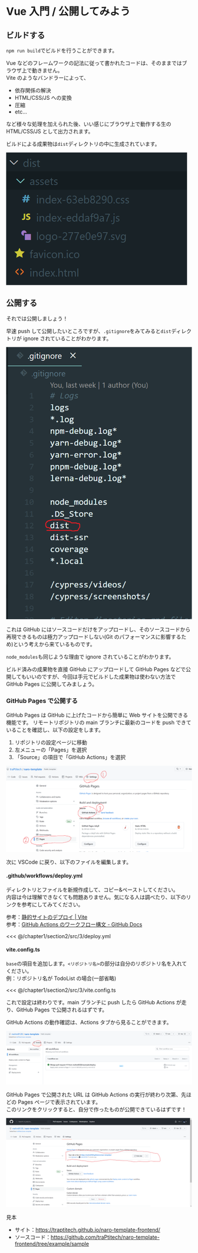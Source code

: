 # Vue 入門 / 公開してみよう

## ビルドする

`npm run build`でビルドを行うことができます。

Vue などのフレームワークの記法に従って書かれたコードは、そのままではブラウザ上で動きません。  
Vite のようなバンドラーによって、

- 依存関係の解決
- HTML/CSS/JS への変換
- 圧縮
- etc...

など様々な処理を加えられた後、いい感じにブラウザ上で動作する生の HTML/CSS/JS として出力されます。

ビルドによる成果物は`dist`ディレクトリの中に生成されています。

![](assets/3/06.png)

## 公開する

それでは公開しましょう！

早速 push して公開したいところですが、`.gitignore`をみてみると`dist`ディレクトリが ignore されていることがわかります。

![](assets/3/07.png)

これは GitHub にはソースコードだけをアップロードし、そのソースコードから再現できるものは極力アップロードしない(Git のパフォーマンスに影響するため)という考えから来ているものです。

`node_modules`も同じような理由で ignore されていることがわかります。

ビルド済みの成果物を直接 GitHub にアップロードして GitHub Pages などで公開してもいいのですが、今回は手元でビルドした成果物は使わない方法で GitHub Pages に公開してみましょう。

### GitHub Pages で公開する

GitHub Pages は GitHub に上げたコードから簡単に Web サイトを公開できる機能です。
リモートリポジトリの main ブランチに最新のコードを push できていることを確認し、以下の設定をします。

1. リポジトリの設定ページに移動
2. 左メニューの「Pages」を選択
3. 「Source」の項目で「GitHub Actions」を選択

![](assets/3/01.png)

次に VSCode に戻り、以下のファイルを編集します。

#### .github/workflows/deploy.yml

ディレクトリとファイルを新規作成して、コピー&ペーストしてください。  
内容は今は理解できなくても問題ありません。気になる人は調べたり、以下のリンクを参考にしてみてください。

参考：[静的サイトのデプロイ | Vite](https://ja.vitejs.dev/guide/static-deploy.html)  
参考：[GitHub Actions のワークフロー構文 - GitHub Docs](https://docs.github.com/ja/actions/using-workflows/workflow-syntax-for-github-actions)

<<< @/chapter1/section2/src/3/deploy.yml

#### vite.config.ts

`base`の項目を追加します。`<リポジトリ名>`の部分は自分のリポジトリ名を入れてください。  
例：リポジトリ名が TodoList の場合(一部省略)

<<< @/chapter1/section2/src/3/vite.config.ts

これで設定は終わりです。main ブランチに push したら GitHub Actions が走り、GitHub Pages で公開されるはずです。

GitHub Actions の動作確認は、Actions タブから見ることができます。

![](assets/3/04.png)

GitHub Pages で公開された URL は GitHub Actions の実行が終わり次第、先ほどの Pages ページで表示されています。  
このリンクをクリックすると、自分で作ったものが公開できているはずです！

![](assets/3/05.png)

見本

- サイト：https://traptitech.github.io/naro-template-frontend/
- ソースコード：https://github.com/traPtitech/naro-template-frontend/tree/example/sample
